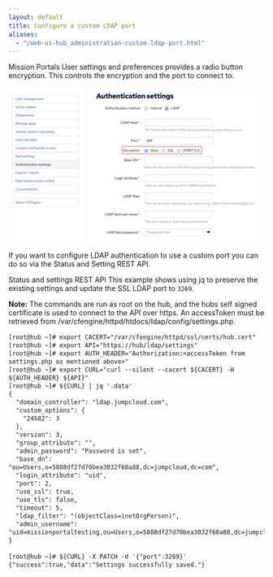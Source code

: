 ```yaml
---
layout: default
title: Configure a custom LDAP port
aliases:
  - "/web-ui-hub_administration-custom-ldap-port.html"
---
```


Mission Portals User settings and preferences provides a radio button
encryption. This controls the encryption and the port to connect to.

<img src="custom-ldap-port-settings.png" alt="Ldap Settings" width="640px">

If you want to configure LDAP authentication to use a custom port you can do so
via the Status and Setting REST API.

Status and settings REST API
This example shows using jq to preserve the existing settings and update the
SSL LDAP port to `3269`.

**Note:** The commands are run as root on the hub, and the hubs self signed
certificate is used to connect to the API over https. An accessToken must be
retrieved from /var/cfengine/httpd/htdocs/ldap/config/settings.php.

```console
[root@hub ~]# export CACERT="/var/cfengine/httpd/ssl/certs/hub.cert"
[root@hub ~]# export API="https://hub/ldap/settings"
[root@hub ~]# export AUTH_HEADER="Authorization:<accessToken from settings.php as mentioned above>"
[root@hub ~]# export CURL="curl --silent --cacert ${CACERT} -H ${AUTH_HEADER} ${API}"
[root@hub ~]# ${CURL} | jq '.data'
{
  "domain_controller": "ldap.jumpcloud.com",
  "custom_options": {
    "24582": 3
  },
  "version": 3,
  "group_attribute": "",
  "admin_password": "Password is set",
  "base_dn": "ou=Users,o=5888df27d70bea3032f68a88,dc=jumpcloud,dc=com",
  "login_attribute": "uid",
  "port": 2,
  "use_ssl": true,
  "use_tls": false,
  "timeout": 5,
  "ldap_filter": "(objectClass=inetOrgPerson)",
  "admin_username": "uid=missionportaltesting,ou=Users,o=5888df27d70bea3032f68a88,dc=jumpcloud,dc=com"
}

[root@hub ~]# ${CURL} -X PATCH -d '{"port":3269}'
{"success":true,"data":"Settings successfully saved."}
```
